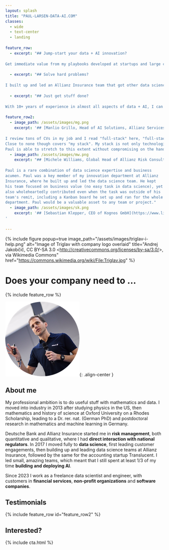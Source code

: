 ```yaml
---
layout: splash
title: "PAUL-LARSEN-DATA-AI.COM"
classes: 
  - wide
  - text-center
  - landing

feature_row:
  - excerpt: "## Jump-start your data + AI innovation?
    
Get immediate value from my playbooks developed at startups and large corporates to accelerate and de-risk your innovation work."

  - excerpt: "## Solve hard problems?
    
I built up and led an Allianz Insurance team that got other data science teams unstuck on hard problems of data quality, platform engineering, and much more."
    
  - excerpt: "## Just get stuff done? 
  
With 10+ years of experience in almost all aspects of data + AI, I can extend your team's over-stretched capacity."

feature_row2:
  - image_path: /assets/images/mg.png
    excerpt: '## [Manlio Grillo, Head of AI Solutions, Allianz Services](https://www.linkedin.com/in/manliogrillo/)
    
I review tons of CVs in my job and I read "full-stack" here, "full-stack" there. 
Close to none though covers "my stack". My stack is not only technological, but covers principles, values and strategic intent. Without these it is just worn out buzzwords.
Paul is able to stretch to this extent without compromising on the hands-on part.'
  - image_path: /assets/images/mw.png
    excerpt: "## [Michele Williams, Global Head of Allianz Risk Consulting](https://www.linkedin.com/in/michele-williams-6408784/)
    
Paul is a rare combination of data science expertise and business
acumen. Paul was a key member of my innovation department at Allianz
Insurance, where he built up and led the data science team. He kept
his team focused on business value (no easy task in data science), yet
also wholeheartedly contributed even when the task was outside of his
team's remit, including a Kanban board he set up and ran for the whole
department. Paul would be a valuable asset to any team or project."
  - image_path: /assets/images/sk.png
    excerpt: '## [Sebastian Klepper, CEO of Kognos GmbH](https://www.linkedin.com/in/sklppr/)
'

---
```


{% include figure popup=true image_path="/assets/images/triglav-i-help.png" alt="Image of Triglav with company logo overlaid" title="Andrej Jakobčič, CC BY-SA 3.0 &lt;http://creativecommons.org/licenses/by-sa/3.0/&gt;, via Wikimedia Commons" href="https://commons.wikimedia.org/wiki/File:Triglav.jpg" %}
<br>

# Does your company need to ...

{% include feature_row %}


![Paul Larsen at HackaTUM 2019](/assets/images/2019-paul-hackatum-circle-small.png "Paul Larsen at HackaTUM 2019"){: .align-center }

## About me

My professional ambition is to do useful stuff with mathematics and data. I moved into industry in 2013 after studying physics in the US, then mathematics and history of science at Oxford University on a Rhodes Scholarship, leading to a Dr. rer. nat. (German PhD) and postdoctoral research in mathematics and machine learning in Germany.

Deutsche Bank and Allianz Insurance started me in **risk management**, both quantitative and qualitative, where I had **direct interaction with national regulators**. In 2017 I moved fully to **data science**, first leading customer engagements, then building up and leading data science teams at Allianz Insurance, followed by the same for the accounting startup Translucent. I led small, amazing teams, which meant that I still spent at least 1/3 of my time **building and deploying AI**.

Since 2023 I work as a freelance data scientist and engineer, with customers in **financial services**, **non-profit organizations** and **software companies**.

## Testimonials

{% include feature_row id="feature_row2" %}

## Interested?

{% include cta.html %}
